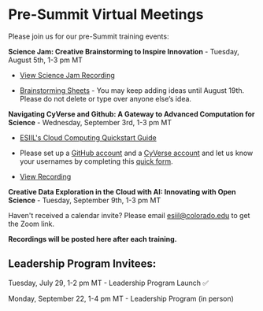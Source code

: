 # Pre-Summit Virtual Meetings

Please join us for our pre-Summit training events:

**Science Jam: Creative Brainstorming to Inspire Innovation** - Tuesday, August 5th, 1-3 pm MT 

- [View Science Jam Recording](https://o365coloradoedu.sharepoint.com/:v:/s/CIRES-ESIIL/EaoXm3tJQXNKtfuT739q8-MBUsGtu6KQhdxOacLn4Ncf5w?e=d02pkQ)

- [Brainstorming Sheets](https://drive.google.com/drive/folders/1wUEIIDvpyfN7ZSsaT-0M59V2Ph07TT8c?usp=drive_link) - You may keep adding ideas until August 19th. Please do not delete or type over anyone else’s idea.

**Navigating CyVerse and Github: A Gateway to Advanced Computation for Science** - Wednesday, September 3rd, 1-3 pm MT 

- [ESIIL's Cloud Computing Quickstart Guide](https://cu-esiil.github.io/home/quickstart/cloud/)
  
- Please set up a [GitHub account](https://github.com/) and a [CyVerse account](https://user.cyverse.org/signup) and let us know your usernames by completing this [quick form](https://docs.google.com/forms/d/e/1FAIpQLSccCdVt3RmCvHXBRrg1n8gYKiw5QUuOMezvhGs5fr9CGkcTjA/viewform?usp=dialog).
  
- [View Recording](https://o365coloradoedu.sharepoint.com/:v:/s/CIRES-ESIIL/EfEseb74YPhAvfYF722zOOIB4uwmexZqyqHe6F2jDQPYVQ?e=vhDP3G)
  
**Creative Data Exploration in the Cloud with AI: Innovating with Open Science** - Tuesday, September 9th, 1-3 pm MT 

Haven't received a calendar invite? Please email esiil@colorado.edu to get the Zoom link.

**Recordings will be posted here after each training.**

## Leadership Program Invitees:

Tuesday, July 29, 1-2 pm MT - Leadership Program Launch ✅

Monday, September 22, 1-4 pm MT - Leadership Program (in person)
